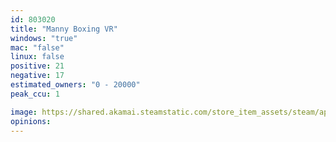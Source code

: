 ```yaml
---
id: 803020
title: "Manny Boxing VR"
windows: "true"
mac: "false"
linux: false
positive: 21
negative: 17
estimated_owners: "0 - 20000"
peak_ccu: 1

image: https://shared.akamai.steamstatic.com/store_item_assets/steam/apps/803020/header.jpg?t=1727070275
opinions:
---
```

